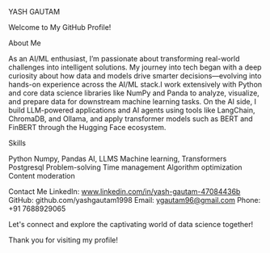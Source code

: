 YASH GAUTAM

Welcome to My GitHub Profile!

About Me

As an AI/ML enthusiast, I’m passionate about transforming real-world challenges into intelligent solutions. My journey into tech began with a deep curiosity about how data and models drive smarter decisions—evolving into hands-on experience across the AI/ML stack.I work extensively with Python and core data science libraries like NumPy and Panda to analyze, visualize, and prepare data for downstream machine learning tasks. On the AI side, I build LLM-powered applications and AI agents using tools like LangChain, ChromaDB, and Ollama, and apply transformer models such as BERT and FinBERT through the Hugging Face ecosystem.

Skills

Python
Numpy, Pandas
AI, LLMS
Machine learning, Transformers
Postgresql
Problem-solving
Time management
Algorithm optimization
Content moderation

Contact Me
LinkedIn: www.linkedin.com/in/yash-gautam-47084436b
GitHub: github.com/yashgautam1998
Email: ygautam96@gmail.com
Phone: +91 7688929065

Let's connect and explore the captivating world of data science together!

Thank you for visiting my profile!
